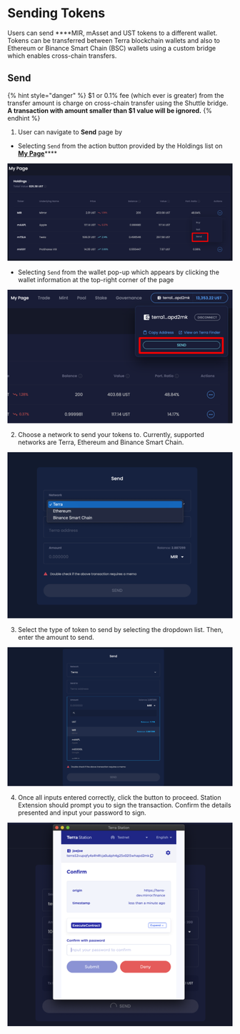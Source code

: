 # Sending Tokens

Users can send ****MIR, mAsset and UST tokens to a different wallet. Tokens can be transferred between Terra blockchain wallets and also to Ethereum or Binance Smart Chain \(BSC\) wallets using a custom bridge which enables cross-chain transfers. 

## Send

{% hint style="danger" %}
$1 or 0.1% fee \(which ever is greater\) from the transfer amount is charge on cross-chain transfer using the Shuttle bridge.   
**A transaction with amount smaller than $1 value will be ignored.**
{% endhint %}

1. User can navigate to **Send** page by

* Selecting `Send` from the action button provided by the Holdings list on [**My Page**](https://terra.mirror.finance/my)\*\*\*\*

![](../../.gitbook/assets/image%20%2886%29.png)

* Selecting `Send` from the wallet pop-up which appears by clicking the wallet information at the top-right corner of the page

![](../../.gitbook/assets/image%20%2891%29.png)

2. Choose a network to send your tokens to. Currently, supported networks are Terra, Ethereum and Binance Smart Chain.

![](../../.gitbook/assets/image%20%28110%29.png)

3. Select the type of token to send by selecting the dropdown list. Then, enter the amount to send.

![](../../.gitbook/assets/image%20%28106%29.png)

4. Once all inputs entered correctly, click the button to proceed. Station Extension should prompt you to sign the transaction. Confirm the details presented and input your password to sign.

![](../../.gitbook/assets/image%20%2887%29.png)

